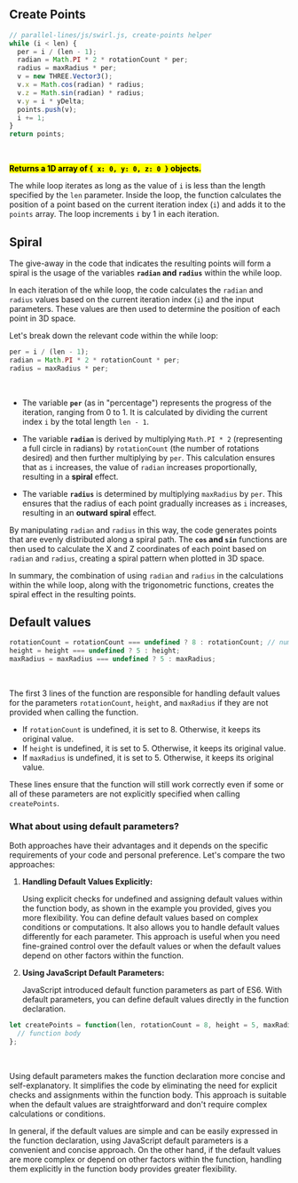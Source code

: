 ## Create Points

```js
// parallel-lines/js/swirl.js, create-points helper
while (i < len) {
  per = i / (len - 1);
  radian = Math.PI * 2 * rotationCount * per;
  radius = maxRadius * per;
  v = new THREE.Vector3();
  v.x = Math.cos(radian) * radius;
  v.z = Math.sin(radian) * radius;
  v.y = i * yDelta;
  points.push(v);
  i += 1;
}
return points;
```

<br>

<mark>**Returns a 1D array of `{ x: 0, y: 0, z: 0 }` objects.**</mark>

The while loop iterates as long as the value of `i` is less than the length specified by the `len` parameter. Inside the loop, the function calculates the position of a point based on the current iteration index (`i`) and adds it to the `points` array. The loop increments `i` by 1 in each iteration.


## Spiral

The give-away in the code that indicates the resulting points will form a spiral is the usage of the variables **`radian` and `radius`** within the while loop.

In each iteration of the while loop, the code calculates the `radian` and `radius` values based on the current iteration index (`i`) and the input parameters. These values are then used to determine the position of each point in 3D space.

Let's break down the relevant code within the while loop:

```javascript
per = i / (len - 1);
radian = Math.PI * 2 * rotationCount * per;
radius = maxRadius * per;
```

<br>

- The variable **`per`** (as in "percentage") represents the progress of the iteration, ranging from 0 to 1. It is calculated by dividing the current index `i` by the total length `len - 1`.

- The variable **`radian`** is derived by multiplying `Math.PI * 2` (representing a full circle in radians) by `rotationCount` (the number of rotations desired) and then further multiplying by `per`. This calculation ensures that as `i` increases, the value of `radian` increases proportionally, resulting in a **spiral** effect.

- The variable **`radius`** is determined by multiplying `maxRadius` by `per`. This ensures that the radius of each point gradually increases as `i` increases, resulting in an **outward spiral** effect.

By manipulating `radian` and `radius` in this way, the code generates points that are evenly distributed along a spiral path. The **`cos` and `sin`** functions are then used to calculate the X and Z coordinates of each point based on `radian` and `radius`, creating a spiral pattern when plotted in 3D space.

In summary, the combination of using `radian` and `radius` in the calculations within the while loop, along with the trigonometric functions, creates the spiral effect in the resulting points.

## Default values

```js
rotationCount = rotationCount === undefined ? 8 : rotationCount; // number of rotations
height = height === undefined ? 5 : height;
maxRadius = maxRadius === undefined ? 5 : maxRadius;
```

<br>

The first 3 lines of the function are responsible for handling default values for the parameters `rotationCount`, `height`, and `maxRadius` if they are not provided when calling the function.

- If `rotationCount` is undefined, it is set to 8. Otherwise, it keeps its original value.
- If `height` is undefined, it is set to 5. Otherwise, it keeps its original value.
- If `maxRadius` is undefined, it is set to 5. Otherwise, it keeps its original value.

These lines ensure that the function will still work correctly even if some or all of these parameters are not explicitly specified when calling `createPoints`.


### What about using default parameters?

Both approaches have their advantages and it depends on the specific requirements of your code and personal preference. Let's compare the two approaches:

1. **Handling Default Values Explicitly:**

    Using explicit checks for undefined and assigning default values within the function body, as shown in the example you provided, gives you more flexibility. You can define default values based on complex conditions or computations. It also allows you to handle default values differently for each parameter. This approach is useful when you need fine-grained control over the default values or when the default values depend on other factors within the function.

2. **Using JavaScript Default Parameters:**

    JavaScript introduced default function parameters as part of ES6. With default parameters, you can define default values directly in the function declaration.

```javascript
let createPoints = function(len, rotationCount = 8, height = 5, maxRadius = 5) {
  // function body
};
```

<br>

Using default parameters makes the function declaration more concise and self-explanatory. It simplifies the code by eliminating the need for explicit checks and assignments within the function body. This approach is suitable when the default values are straightforward and don't require complex calculations or conditions.

In general, if the default values are simple and can be easily expressed in the function declaration, using JavaScript default parameters is a convenient and concise approach. On the other hand, if the default values are more complex or depend on other factors within the function, handling them explicitly in the function body provides greater flexibility.

<br>
